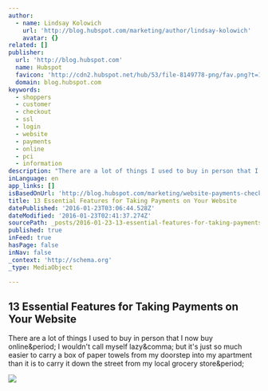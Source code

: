 ```yaml
---
author:
  - name: Lindsay Kolowich
    url: 'http://blog.hubspot.com/marketing/author/lindsay-kolowich'
    avatar: {}
related: []
publisher:
  url: 'http://blog.hubspot.com'
  name: Hubspot
  favicon: 'http://cdn2.hubspot.net/hub/53/file-8149778-png/fav.png?t=1453501165932'
  domain: blog.hubspot.com
keywords:
  - shoppers
  - customer
  - checkout
  - ssl
  - login
  - website
  - payments
  - online
  - pci
  - information
description: "There are a lot of things I used to buy in person that I now buy online. I wouldn't call myself lazy, but it's just so much easier to carry a box of paper towels from my doorstep into my apartment than it is to carry it down the street from my local grocery store."
inLanguage: en
app_links: []
isBasedOnUrl: 'http://blog.hubspot.com/marketing/website-payments-checklist?utm_content=buffer1da8b&utm_medium=social&utm_source=facebook.com&utm_campaign=buffer'
title: 13 Essential Features for Taking Payments on Your Website
datePublished: '2016-01-23T03:06:44.528Z'
dateModified: '2016-01-23T02:41:37.274Z'
sourcePath: _posts/2016-01-23-13-essential-features-for-taking-payments-on-your-website.md
published: true
inFeed: true
hasPage: false
inNav: false
_context: 'http://schema.org'
_type: MediaObject

---
```

<article style=""><h1>13 Essential Features for Taking Payments on Your Website</h1><p>There are a lot of things I used to buy in person that I now buy online&amp;period; I wouldn't call myself lazy&amp;comma; but it's just so much easier to carry a box of paper towels from my doorstep into my apartment than it is to carry it down the street from my local grocery store&amp;period;</p><img src="http://cdn2.hubspot.net/hub/53/hubfs/online-payment-checklist.jpeg?t=1453501165932&amp;width=669&amp;height=277" /></article>